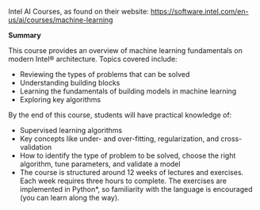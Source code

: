 Intel AI Courses, as found on their website: https://software.intel.com/en-us/ai/courses/machine-learning

**Summary**

This course provides an overview of machine learning fundamentals on modern Intel® architecture. Topics covered include:

- Reviewing the types of problems that can be solved
- Understanding building blocks
- Learning the fundamentals of building models in machine learning
- Exploring key algorithms

By the end of this course, students will have practical knowledge of:

- Supervised learning algorithms
- Key concepts like under- and over-fitting, regularization, and cross-validation
- How to identify the type of problem to be solved, choose the right algorithm, tune parameters, and validate a model
- The course is structured around 12 weeks of lectures and exercises. Each week requires three hours to complete. The exercises are implemented in Python*, so familiarity with the language is encouraged (you can learn along the way).

